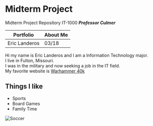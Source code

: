 # Midterm Project
Midterm Project Repository
IT-1000 _**Professor Culmer**_

|**Portfolio**|**About Me**|
|------|-----------|
|Eric Landeros|03/18|

Hi my name is Eric Landeros and I am a Information Technology major.  
I live in Fulton, Missouri.  
I was in the military and now seeking a job in the IT field.  
My favorite website is [Warhammer 40k](https://warhammer40000.com/)

## Things I like
* Sports 
* Board Games
* Family Time

![Soccer](https://www.ikea.com/us/en/images/products/sparka-soft-toy-soccer-ball-black-white__0981434_pe815368_s5.jpg?f=s)

